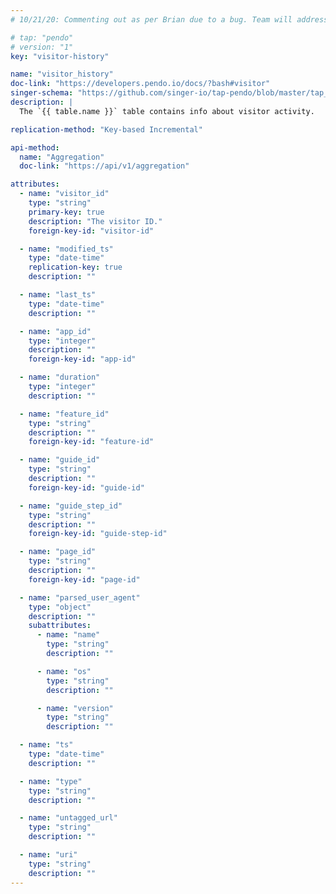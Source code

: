 ```yaml
---
# 10/21/20: Commenting out as per Brian due to a bug. Team will address before initial beta.

# tap: "pendo"
# version: "1"
key: "visitor-history"

name: "visitor_history"
doc-link: "https://developers.pendo.io/docs/?bash#visitor"
singer-schema: "https://github.com/singer-io/tap-pendo/blob/master/tap_pendo/schemas/visitor_history.json"
description: |
  The `{{ table.name }}` table contains info about visitor activity.

replication-method: "Key-based Incremental"

api-method:
  name: "Aggregation"
  doc-link: "https://api/v1/aggregation"

attributes:
  - name: "visitor_id"
    type: "string"
    primary-key: true
    description: "The visitor ID."
    foreign-key-id: "visitor-id"

  - name: "modified_ts"
    type: "date-time"
    replication-key: true
    description: ""

  - name: "last_ts"
    type: "date-time"
    description: ""

  - name: "app_id"
    type: "integer"
    description: ""
    foreign-key-id: "app-id"

  - name: "duration"
    type: "integer"
    description: ""

  - name: "feature_id"
    type: "string"
    description: ""
    foreign-key-id: "feature-id"

  - name: "guide_id"
    type: "string"
    description: ""
    foreign-key-id: "guide-id"

  - name: "guide_step_id"
    type: "string"
    description: ""
    foreign-key-id: "guide-step-id"

  - name: "page_id"
    type: "string"
    description: ""
    foreign-key-id: "page-id"

  - name: "parsed_user_agent"
    type: "object"
    description: ""
    subattributes:
      - name: "name"
        type: "string"
        description: ""

      - name: "os"
        type: "string"
        description: ""

      - name: "version"
        type: "string"
        description: ""

  - name: "ts"
    type: "date-time"
    description: ""

  - name: "type"
    type: "string"
    description: ""

  - name: "untagged_url"
    type: "string"
    description: ""

  - name: "uri"
    type: "string"
    description: ""
---
```

